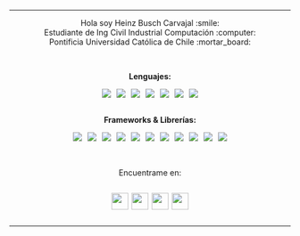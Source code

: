 <hr>

<p align="center">
    Hola soy Heinz Busch Carvajal :smile:
    <br>
    Estudiante de Ing Civil Industrial Computación :computer:
    <br>
    Pontificia Universidad Católica de Chile :mortar_board:
</p>
<br>
<p align="center">
    <b>Lenguajes:
</p>
<div style="display:flex;gap:10px;align-items:center;justify-content:center;flex-wrap:wrap;" align="center">
    <img src="https://img.shields.io/badge/C-00599C?style=for-the-badge&logo=c&logoColor=white" />
    <img src="https://img.shields.io/badge/Python-FFD43B?style=for-the-badge&logo=python&logoColor=blue" />
    <img src="https://img.shields.io/badge/Ruby-CC342D?style=for-the-badge&logo=ruby&logoColor=white" />
    <img src="https://img.shields.io/badge/PHP-777BB4?style=for-the-badge&logo=php&logoColor=white" />
    <img src="https://img.shields.io/badge/JavaScript-323330?style=for-the-badge&logo=javascript&logoColor=F7DF1E" />
    <img src="https://img.shields.io/badge/HTML5-E34F26?style=for-the-badge&logo=html5&logoColor=white" />
    <img src="https://img.shields.io/badge/CSS3-1572B6?style=for-the-badge&logo=css3&logoColor=white" />
</div>
<br>
<p align="center">
    Frameworks & Librerías:</b>
</p>
<div style="display:flex;gap:10px;align-items:center;justify-content:center;flex-wrap:wrap;" align="center">
    <img src="https://img.shields.io/badge/React-20232A?style=for-the-badge&logo=react&logoColor=61DAFB" />
    <img src="https://img.shields.io/badge/Ruby_on_Rails-CC0000?style=for-the-badge&logo=ruby-on-rails&logoColor=white" />
    <img src="https://img.shields.io/badge/Express.js-000000?style=for-the-badge&logo=express&logoColor=white" />
    <img src="https://img.shields.io/badge/Node.js-339933?style=for-the-badge&logo=nodedotjs&logoColor=white" />
    <img src="https://img.shields.io/badge/fastapi-109989?style=for-the-badge&logo=FASTAPI&logoColor=white" />
    <img src="https://img.shields.io/badge/Flask-000000?style=for-the-badge&logo=flask&logoColor=white" />
    <img src="https://img.shields.io/badge/jQuery-0769AD?style=for-the-badge&logo=jquery&logoColor=white" />
    <img src="https://img.shields.io/badge/Jest-C21325?style=for-the-badge&logo=jest&logoColor=white" />
    <img src="https://img.shields.io/badge/Vue.js-35495E?style=for-the-badge&logo=vuedotjs&logoColor=4FC08D" />
    <img src="https://img.shields.io/badge/Sass-CC6699?style=for-the-badge&logo=sass&logoColor=white" />
    <img src="https://img.shields.io/badge/Expo-1B1F23?style=for-the-badge&logo=expo&logoColor=white" />
</div>

<br>
<br>

<p align="center">
    Encuentrame en:
</p>

<div style="display:flex;width:100%;justify-content:center;">
    <p align="center" style="display:flex;gap: 6px;">
        <a href="https://www.instagram.com/hebusch">
            <img src="https://cdn.jsdelivr.net/npm/simple-icons@3.0.1/icons/instagram.svg" align="center" height="30px"/>
        </a>
        <a href="https://linkedin.com/in/hebusch">
            <img src="https://cdn.jsdelivr.net/npm/simple-icons@3.0.1/icons/linkedin.svg" align="center" height="30px"/>
        </a>
        <a href="https://t.me/hebusch" style="color:white;">
            <img src="https://cdn.jsdelivr.net/npm/simple-icons@3.0.1/icons/telegram.svg" align="center" height="30px"/>
        </a>
        <a href="https://wa.me/56961949091">
            <img src="https://cdn.jsdelivr.net/npm/simple-icons@3.0.1/icons/whatsapp.svg" align="center" height="30px"/>
        </a>
    </p>
</div>

<hr style="margin-top: 15px">
